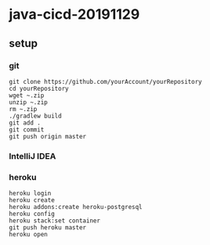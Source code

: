 # java-cicd-20191129

## setup
### git
```shell script
git clone https://github.com/yourAccount/yourRepository
cd yourRepository
wget ~.zip
unzip ~.zip
rm ~.zip
./gradlew build
git add .
git commit
git push origin master
```
### IntelliJ IDEA
### heroku
```shell script
heroku login
heroku create
heroku addons:create heroku-postgresql
heroku config
heroku stack:set container
git push heroku master
heroku open
```
